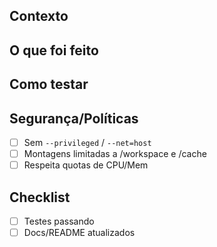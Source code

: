 ## Contexto
## O que foi feito
## Como testar
## Segurança/Políticas
- [ ] Sem `--privileged` / `--net=host`
- [ ] Montagens limitadas a /workspace e /cache
- [ ] Respeita quotas de CPU/Mem
## Checklist
- [ ] Testes passando
- [ ] Docs/README atualizados
